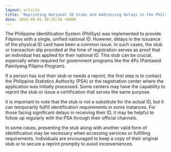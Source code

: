 ```yaml
---
layout: article
title: "Reprinting National ID Stubs and Addressing Delays in the Philippines"
date: 2024-09-01 18:25:54 +0800
---
```


<p>The Philippine Identification System (PhilSys) was implemented to provide Filipinos with a single, unified national ID. However, delays in the issuance of the physical ID card have been a common issue. In such cases, the stub or transaction slip provided at the time of registration serves as proof that an individual has applied for their national ID. This stub can be crucial, especially when required for government programs like the 4Ps (Pantawid Pamilyang Pilipino Program).</p><p>If a person has lost their stub or needs a reprint, the first step is to contact the Philippine Statistics Authority (PSA) or the registration center where the application was initially processed. Some centers may have the capability to reprint the stub or issue a certification that serves the same purpose.</p><p>It is important to note that the stub is not a substitute for the actual ID, but it can temporarily fulfill identification requirements in some instances. For those facing significant delays in receiving their ID, it may be helpful to follow up regularly with the PSA through their official channels.</p><p>In some cases, presenting the stub along with another valid form of identification may be necessary when accessing services or fulfilling requirements. Individuals are encouraged to keep a copy of their original stub or to secure a reprint promptly to avoid inconveniences.</p>